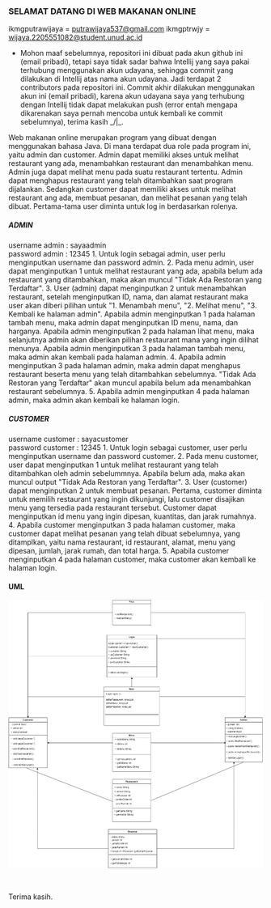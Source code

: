 <h3><b>SELAMAT DATANG DI WEB MAKANAN ONLINE</b></h3>

<p>
 
 ikmgputrawijaya  = putrawijaya537@gmail.com
 ikmgptrwjy       = wijaya.2205551082@student.unud.ac.id
 
 
 - Mohon maaf sebelumnya, repositori ini dibuat pada akun github ini (email pribadi), tetapi saya tidak sadar bahwa Intellij yang saya pakai terhubung menggunakan akun udayana, sehingga commit yang dilakukan di Intellij atas nama akun udayana. Jadi terdapat 2 contributors pada repositori ini. Commit akhir dilakukan menggunakan akun ini (email pribadi), karena akun udayana saya yang terhubung dengan Intellij tidak dapat melakukan push (error entah mengapa dikarenakan saya pernah mencoba untuk kembali ke commit sebelumnya), terima kasih _/|\_.
 
 
Web makanan online merupakan program yang dibuat dengan menggunakan bahasa Java. Di mana terdapat dua role pada program ini, yaitu
admin dan customer. Admin dapat memiliki akses untuk melihat restaurant yang ada, menambahkan restaurant dan menambahkan menu. Admin juga dapat melihat menu pada suatu restaurant tertentu. Admin dapat menghapus restaurant yang telah ditambahkan saat program dijalankan. 
 Sedangkan customer dapat memiliki akses untuk melihat restaurant ang ada, membuat pesanan, dan melihat pesanan yang telah dibuat. Pertama-tama user diminta untuk log in berdasarkan rolenya. 
</p>

<p>

<h5>ADMIN</h5>
username admin  : sayaadmin
<br>
password admin  : 12345
1. Untuk login sebagai admin, user perlu menginputkan username dan password admin.
2. Pada menu admin, user dapat menginputkan 1 untuk melihat restaurant yang ada, apabila belum ada restaurant yang ditambahkan, maka akan muncul "Tidak Ada Restoran yang Terdaftar". 
3. User (admin) dapat menginputkan 2 untuk menambahkan restaurant, setelah menginputkan ID, nama, dan alamat restaurant maka user akan diberi pilihan untuk "1. Menambah menu", "2. Melihat menu", "3. Kembali ke halaman admin". Apabila admin menginputkan 1 pada halaman tambah menu, maka admin dapat menginputkan ID menu, nama, dan harganya. Apabila admin menginputkan 2 pada halaman lihat menu, maka selanjutnya admin akan diberikan pilihan restaurant mana yang ingin dilihat menunya. Apabila admin menginputkan 3 pada halaman tambah menu, maka admin akan kembali pada halaman admin.
4. Apabila admin menginputkan 3 pada halaman admin, maka admin dapat menghapus restaurant beserta menu yang telah ditambahkan sebelumnya. "Tidak Ada Restoran yang Terdaftar" akan muncul apabila belum ada menambahkan restaurant sebelumnya.
5. Apabila admin menginputkan 4 pada halaman admin, maka admin akan kembali ke halaman login.
</p>

<p>

<h5>CUSTOMER</h5>
username customer  : sayacustomer
<br>
password customer  : 12345
1. Untuk login sebagai customer, user perlu menginputkan username dan password customer. 
2. Pada menu customer, user dapat menginputkan 1 untuk melihat restaurant yang telah ditambahkan oleh admin sebelummnya. Apabila belum ada, maka akan muncul output "Tidak Ada Restoran yang Terdaftar". 
3. User (customer) dapat menginputkan 2 untuk membuat pesanan. Pertama, customer diminta untuk memilih restaurant yang ingin dikunjungi, lalu customer disajikan menu yang tersedia pada restaurant tersebut. Customer dapat menginputkan id menu yang ingin dipesan, kuantitas, dan jarak rumahnya.
4. Apabila customer menginputkan 3 pada halaman customer, maka customer dapat melihat pesanan yang telah dibuat sebelumnya, yang ditamplkan, yaitu nama restaurant, id restaurant, alamat, menu yang dipesan, jumlah, jarak rumah, dan total harga.
5. Apabila customer menginputkan 4 pada halaman customer, maka customer akan kembali ke halaman login.
</p>

<h4>UML</h4>


![UML](/uml.png "uml")


<br>

Terima kasih.
